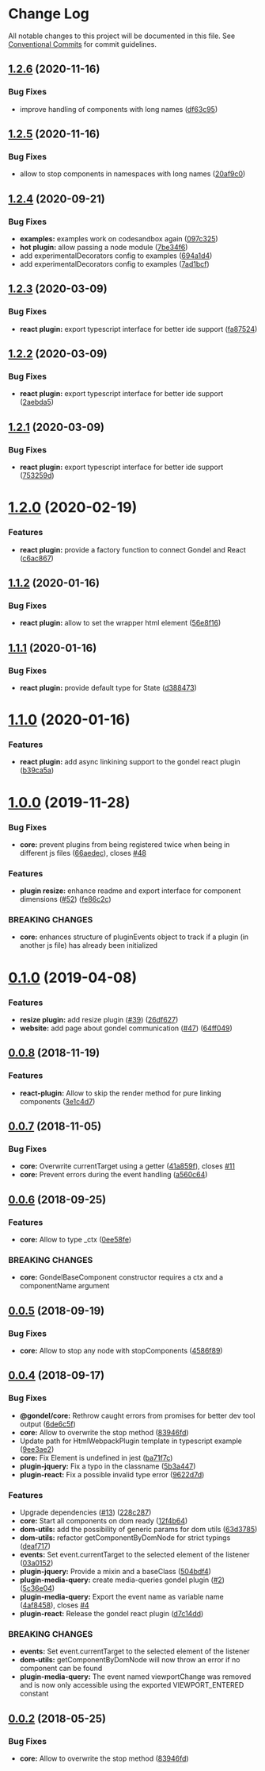 # Change Log

All notable changes to this project will be documented in this file.
See [Conventional Commits](https://conventionalcommits.org) for commit guidelines.

## [1.2.6](https://github.com/merkle-open/gondel/compare/v1.2.5...v1.2.6) (2020-11-16)


### Bug Fixes

* improve handling of components with long names ([df63c95](https://github.com/merkle-open/gondel/commit/df63c958f79cfdc5a42b4f710cab3216a35e1529))





## [1.2.5](https://github.com/merkle-open/gondel/compare/v1.2.4...v1.2.5) (2020-11-16)


### Bug Fixes

* allow to stop components in namespaces with long names ([20af9c0](https://github.com/merkle-open/gondel/commit/20af9c09efc4992d48cbc7c300babcffc1db3382))





## [1.2.4](https://github.com/merkle-open/gondel/compare/v1.2.3...v1.2.4) (2020-09-21)


### Bug Fixes

* **examples:** examples work on codesandbox again ([097c325](https://github.com/merkle-open/gondel/commit/097c32566bd5e982237aa4f1d4a5c1e76fca5ed8))
* **hot plugin:** allow passing a node module ([7be34f6](https://github.com/merkle-open/gondel/commit/7be34f699fb4ae5dc88b530171714c3630aea8ee))
* add experimentalDecorators config to examples ([694a1d4](https://github.com/merkle-open/gondel/commit/694a1d496ed7aa962dbd9683fdd2d598a92f63e2))
* add experimentalDecorators config to examples ([7ad1bcf](https://github.com/merkle-open/gondel/commit/7ad1bcfca0563629262cc712a935b1cdc194cfd0))





## [1.2.3](https://github.com/merkle-open/gondel/compare/v1.2.2...v1.2.3) (2020-03-09)


### Bug Fixes

* **react plugin:** export typescript interface for better ide support ([fa87524](https://github.com/merkle-open/gondel/commit/fa875240eb64d76bdcbb3427d27b10f4323ffc31))





## [1.2.2](https://github.com/merkle-open/gondel/compare/v1.2.1...v1.2.2) (2020-03-09)


### Bug Fixes

* **react plugin:** export typescript interface for better ide support ([2aebda5](https://github.com/merkle-open/gondel/commit/2aebda56160bbd5d831c9ca5137731d1ec2d035b))





## [1.2.1](https://github.com/merkle-open/gondel/compare/v1.2.0...v1.2.1) (2020-03-09)


### Bug Fixes

* **react plugin:** export typescript interface for better ide support ([753259d](https://github.com/merkle-open/gondel/commit/753259d45dbdf99c966bab937156db3a9ffae43d))





# [1.2.0](https://github.com/merkle-open/gondel/compare/v1.1.2...v1.2.0) (2020-02-19)


### Features

* **react plugin:** provide a factory function to connect Gondel and React ([c6ac867](https://github.com/merkle-open/gondel/commit/c6ac867ad9841f09d90dda18a9fbb77fb83f6dce))





## [1.1.2](https://github.com/merkle-open/gondel/compare/v1.1.1...v1.1.2) (2020-01-16)


### Bug Fixes

* **react plugin:** allow to set the wrapper html element ([56e8f16](https://github.com/merkle-open/gondel/commit/56e8f16))





## [1.1.1](https://github.com/merkle-open/gondel/compare/v1.1.0...v1.1.1) (2020-01-16)


### Bug Fixes

* **react plugin:** provide default type for State ([d388473](https://github.com/merkle-open/gondel/commit/d388473))





# [1.1.0](https://github.com/merkle-open/gondel/compare/v1.0.0...v1.1.0) (2020-01-16)


### Features

* **react plugin:** add async linkining support to the gondel react plugin ([b39ca5a](https://github.com/merkle-open/gondel/commit/b39ca5a))





# [1.0.0](https://github.com/merkle-open/gondel/compare/v0.1.0...v1.0.0) (2019-11-28)


### Bug Fixes

* **core:** prevent plugins from being registered twice when being in different js files ([66aedec](https://github.com/merkle-open/gondel/commit/66aedec)), closes [#48](https://github.com/merkle-open/gondel/issues/48)


### Features

* **plugin resize:** enhance readme and export interface for component dimensions ([#52](https://github.com/merkle-open/gondel/issues/52)) ([fe86c2c](https://github.com/merkle-open/gondel/commit/fe86c2c))


### BREAKING CHANGES

* **core:** enhances structure of pluginEvents object to track if a plugin (in another js file) has already been initialized





# [0.1.0](https://github.com/merkle-open/gondel/compare/v0.0.8...v0.1.0) (2019-04-08)


### Features

* **resize plugin:** add resize plugin ([#39](https://github.com/merkle-open/gondel/issues/39)) ([26df627](https://github.com/merkle-open/gondel/commit/26df627))
* **website:** add page about gondel communication ([#47](https://github.com/merkle-open/gondel/issues/47)) ([64ff049](https://github.com/merkle-open/gondel/commit/64ff049))





## [0.0.8](https://github.com/merkle-open/gondel/compare/v0.0.7...v0.0.8) (2018-11-19)


### Features

* **react-plugin:** Allow to skip the render method for pure linking components ([3e1c4d7](https://github.com/merkle-open/gondel/commit/3e1c4d7))





## [0.0.7](https://github.com/merkle-open/gondel/compare/v0.0.6...v0.0.7) (2018-11-05)


### Bug Fixes

* **core:** Overwrite currentTarget using a getter ([41a859f](https://github.com/merkle-open/gondel/commit/41a859f)), closes [#11](https://github.com/merkle-open/gondel/issues/11)
* **core:** Prevent errors during the event handling ([a560c64](https://github.com/merkle-open/gondel/commit/a560c64))





<a name="0.0.6"></a>
## [0.0.6](https://github.com/merkle-open/gondel/compare/v0.0.5...v0.0.6) (2018-09-25)


### Features

* **core:** Allow to type _ctx ([0ee58fe](https://github.com/merkle-open/gondel/commit/0ee58fe))


### BREAKING CHANGES

* **core:** GondelBaseComponent constructor requires a ctx and a componentName argument





<a name="0.0.5"></a>
## [0.0.5](https://github.com/merkle-open/gondel/compare/v0.0.4...v0.0.5) (2018-09-19)


### Bug Fixes

* **core:** Allow to stop any node with stopComponents ([4586f89](https://github.com/merkle-open/gondel/commit/4586f89))





<a name="0.0.4"></a>
## [0.0.4](https://github.com/merkle-open/gondel/compare/v0.0.1...v0.0.4) (2018-09-17)


### Bug Fixes

* **@gondel/core:** Rethrow caught errors from promises for better dev tool output ([6de6c5f](https://github.com/merkle-open/gondel/commit/6de6c5f))
* **core:** Allow to overwrite the stop method ([83946fd](https://github.com/merkle-open/gondel/commit/83946fd))
* Update path for HtmlWebpackPlugin template in typescript example ([9ee3ae2](https://github.com/merkle-open/gondel/commit/9ee3ae2))
* **core:** Fix Element is undefined in jest ([ba71f7c](https://github.com/merkle-open/gondel/commit/ba71f7c))
* **plugin-jquery:** Fix a typo in the classname ([5b3a447](https://github.com/merkle-open/gondel/commit/5b3a447))
* **plugin-react:** Fix a possible invalid type error ([9622d7d](https://github.com/merkle-open/gondel/commit/9622d7d))


### Features

* Upgrade dependencies ([#13](https://github.com/merkle-open/gondel/issues/13)) ([228c287](https://github.com/merkle-open/gondel/commit/228c287))
* **core:** Start all components on dom ready ([12f4b64](https://github.com/merkle-open/gondel/commit/12f4b64))
* **dom-utils:** add the possibility of generic params for dom utils ([63d3785](https://github.com/merkle-open/gondel/commit/63d3785))
* **dom-utils:** refactor getComponentByDomNode for strict typings ([deaf717](https://github.com/merkle-open/gondel/commit/deaf717))
* **events:** Set event.currentTarget to the selected element of the listener ([03a0152](https://github.com/merkle-open/gondel/commit/03a0152))
* **plugin-jquery:** Provide a mixin and a baseClass ([504bdf4](https://github.com/merkle-open/gondel/commit/504bdf4))
* **plugin-media-query:** create media-queries gondel plugin ([#2](https://github.com/merkle-open/gondel/issues/2)) ([5c36e04](https://github.com/merkle-open/gondel/commit/5c36e04))
* **plugin-media-query:** Export the event name as variable name ([4af8458](https://github.com/merkle-open/gondel/commit/4af8458)), closes [#4](https://github.com/merkle-open/gondel/issues/4)
* **plugin-react:** Release the gondel react plugin ([d7c14dd](https://github.com/merkle-open/gondel/commit/d7c14dd))


### BREAKING CHANGES

* **events:** Set event.currentTarget to the selected element of the listener
* **dom-utils:** getComponentByDomNode will now throw an error if no component can be found
* **plugin-media-query:** The event named viewportChange was removed and is now only accessible using the
exported VIEWPORT_ENTERED constant





<a name="0.0.2"></a>
## [0.0.2](https://github.com/merkle-open/gondel/compare/v0.0.1...v0.0.2) (2018-05-25)


### Bug Fixes

* **core:** Allow to overwrite the stop method ([83946fd](https://github.com/merkle-open/gondel/commit/83946fd))
